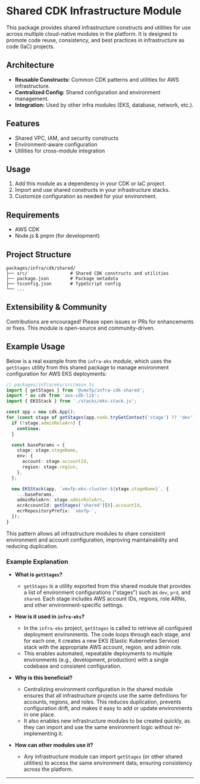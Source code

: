 # Shared CDK Infrastructure Module

This package provides shared infrastructure constructs and utilities for use across multiple cloud-native modules in the platform. It is designed to promote code reuse, consistency, and best practices in infrastructure as code (IaC) projects.

## Architecture

- **Reusable Constructs:** Common CDK patterns and utilities for AWS infrastructure.
- **Centralized Config:** Shared configuration and environment management.
- **Integration:** Used by other infra modules (EKS, database, network, etc.).

## Features

- Shared VPC, IAM, and security constructs
- Environment-aware configuration
- Utilities for cross-module integration

## Usage

1. Add this module as a dependency in your CDK or IaC project.
2. Import and use shared constructs in your infrastructure stacks.
3. Customize configuration as needed for your environment.

## Requirements

- AWS CDK
- Node.js & pnpm (for development)

## Project Structure

```text
packages/infra/cdk/shared/
├── src/                # Shared CDK constructs and utilities
├── package.json        # Package metadata
├── tsconfig.json       # TypeScript config
└── ...
```

## Extensibility & Community

Contributions are encouraged! Please open issues or PRs for enhancements or fixes. This module is open-source and community-driven.

## Example Usage

Below is a real example from the `infra-eks` module, which uses the `getStages` utility from this shared package to manage environment configuration for AWS EKS deployments:

```ts
// packages/infra/eks/src/main.ts
import { getStages } from '@vmxfp/infra-cdk-shared';
import * as cdk from 'aws-cdk-lib';
import { EKSStack } from './stacks/eks-stack.js';

const app = new cdk.App();
for (const stage of getStages(app.node.tryGetContext('stage') ?? 'dev')) {
  if (!stage.adminRoleArn) {
    continue;
  }

  const baseParams = {
    stage: stage.stageName,
    env: {
      account: stage.accountId,
      region: stage.region,
    },
  };

  new EKSStack(app, `vmxfp-eks-cluster-${stage.stageName}`, {
    ...baseParams,
    adminRoleArn: stage.adminRoleArn,
    ecrAccountId: getStages('shared')[0].accountId,
    ecrRepositoryPrefix: `vmxfp-`,
  });
}
```

This pattern allows all infrastructure modules to share consistent environment and account configuration, improving maintainability and reducing duplication.

### Example Explanation

- **What is `getStages`?**

  - `getStages` is a utility exported from this shared module that provides a list of environment configurations ("stages") such as `dev`, `prd`, and `shared`. Each stage includes AWS account IDs, regions, role ARNs, and other environment-specific settings.

- **How is it used in `infra-eks`?**

  - In the `infra-eks` project, `getStages` is called to retrieve all configured deployment environments. The code loops through each stage, and for each one, it creates a new EKS (Elastic Kubernetes Service) stack with the appropriate AWS account, region, and admin role.
  - This enables automated, repeatable deployments to multiple environments (e.g., development, production) with a single codebase and consistent configuration.

- **Why is this beneficial?**

  - Centralizing environment configuration in the shared module ensures that all infrastructure projects use the same definitions for accounts, regions, and roles. This reduces duplication, prevents configuration drift, and makes it easy to add or update environments in one place.
  - It also enables new infrastructure modules to be created quickly, as they can import and use the same environment logic without re-implementing it.

- **How can other modules use it?**
  - Any infrastructure module can import `getStages` (or other shared utilities) to access the same environment data, ensuring consistency across the platform.

---
